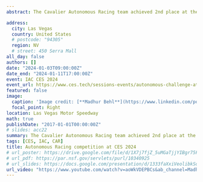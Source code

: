 ```yaml
---
abstract: The Cavalier Autonomous Racing team achieved 2nd place at the [**Indy Autonomous Challenge**](https://www.indyautonomouschallenge.com/) at CES 2024. As an unqualified team in last year's competition, we qualified as the top-seeded contender and martched to this year's racing competition at CES 2024.  The semi-final was between our team and [MIT-PITT-RW](https://www.mitpittrw.com/). Starting as the attacker, our autonomous car successfully completed overtakes when the defending car was running at 80 mph, 100 mph, and 115 mph, ultimately reaching a speed of 143 mph (230 kmph)! The finals brought us head-to-head with the [TUM Autonomous Racing team](https://www.linkedin.com/company/ftm-tum/). We managed to overtake them at 100 mph. However, our motion planner sent an acceleration command during a defense maneuver, pushing our car from 80 mph to 130 mph. This unforeseen action led to a race rule violation, bringing the round to an end and securing us the 2nd place.  Here is the exceptional team behind our success at the IAC CES event. More details can be found in [the team website](https://autonomousracing.dev/crew).  This talented crew, both on-site and remotely, played pivotal roles in preparing the autonomous racing stack.  Our car is set to undergo a transformation into the [AV-24](https://www.indyautonomouschallenge.com/indy-autonomous-challenge-unveils-next-gen-autonomous-vehicle-platform-iac-av-24) configuration over the next two months. The next race will be held at the Formula One racetrack in Monza, Italy this summer.

address:
  city: Las Vegas
  country: United States
  # postcode: "94305"
  region: NV
  # street: 450 Serra Mall
all_day: false
authors: []
date: "2024-01-03T09:00:00Z"
date_end: "2024-01-11T17:00:00Z"
event: IAC CES 2024
event_url: https://www.ces.tech/sessions-events/autonomous-challenge-at-ces.aspx
featured: false
image:
  caption: 'Image credit: [**Madhur Behl**](https://www.linkedin.com/posts/madhurbehl_ces2024-hoosracing-autonomousracing-activity-7151597829424082944-Roz3?utm_source=share&utm_medium=member_desktop)'
  focal_point: Right
location: Las Vegas Motor Speedway
math: true
publishDate: "2017-01-01T00:00:00Z"
# slides: acc22
summary: The Cavalier Autonomous Racing team achieved 2nd place at the IAC CES 2024.
tags: [CES, IAC, CAR]
title: Autonomous Racing competition at CES 2024
# url_poster: https://drive.google.com/file/d/1X7j7fjZ_5uMGaTjjYIBgr75FSJEmYaB0/view?usp=sharing
# url_pdf: https://par.nsf.gov/servlets/purl/10340925
# url_slides: https://docs.google.com/presentation/d/1333faXxiVeolibkSoQrCgxq_UoA-j0dp/edit?usp=sharing&ouid=102446797087350617558&rtpof=true&sd=true
url_video: "https://www.youtube.com/watch?v=aoWkVDEPBCs&ab_channel=MadhurBehl"
---
```


<!-- {{% callout note %}}
Click on the **Slides** button above to view the built-in slides feature.
{{% /callout %}}

Slides can be added in a few ways:

- **Create** slides using Wowchmey's [*Slides*](https://wowchemy.com/docs/managing-content/#create-slides) feature and link using `slides` parameter in the front matter of the talk file
- **Upload** an existing slide deck to `static/` and link using `url_slides` parameter in the front matter of the talk file
- **Embed** your slides (e.g. Google Slides) or presentation video on this page using [shortcodes](https://wowchemy.com/docs/writing-markdown-latex/).

Further talk details can easily be added to this page using *Markdown* and $\rm \LaTeX$ math code. -->
